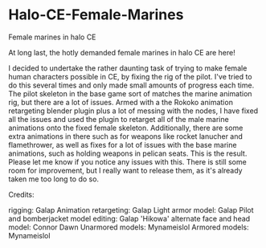 # Halo-CE-Female-Marines
Female marines in halo CE

At long last, the hotly demanded female marines in halo CE are here!

I decided to undertake the rather daunting task of trying to make female human characters possible in CE, by fixing the rig of the pilot. I've tried to do this several times and only made small amounts of progress each time. The pilot skeleton in the base game sort of matches the marine animation rig, but there are a lot of issues. Armed with a the Rokoko animation retargeting blender plugin plus a lot of messing with the nodes, I have fixed all the issues and used the plugin to retarget all of the male marine animations onto the fixed female skeleton. Additionally, there are some extra animations in there such as for weapons like rocket lanucher and flamethrower, as well as fixes for a lot of issues with the base marine animations, such as holding weapons in pelican seats. This is the result. Please let me know if you notice any issues with this. There is still some room for improvement, but I really want to release them, as it's already taken me too long to do so.

Credits:

rigging: Galap
Animation retargeting: Galap
Light armor model: Galap
Pilot and bomberjacket model editing: Galap
'Hikowa' alternate face and head model: Connor Dawn
Unarmored models: Mynameislol
Armored models: Mynameislol
